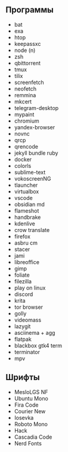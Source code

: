 ## Программы

- bat
- exa
- htop
- keepassxc
- node (n)
- zsh
- qbittorrent
- tmux
- tilix
- screenfetch
- neofetch
- remmina
- mkcert
- telegram-desktop
- mypaint
- chromium
- yandex-browser
- novnc
- qrcp
- qrencode
- jekyll bundle ruby
- docker
- colorls
- sublime-text
- vokoscreenNG
- tlauncher
- virtualbox
- vscode
- obsidian md
- flameshot
- handbrake
- kdenlive
- crow translate
- firefox
- asbru cm
- stacer
- jami
- libreoffice
- gimp
- foliate
- filezilla
- play on linux
- discord
- krita
- tor browser
- golly
- videomass
- lazygit
- asciinema + agg
- flatpak
- blackbox gtk4 term
- terminator
- mpv

## Шрифты

- MesloLGS NF
- Ubuntu Mono
- Fira Code
- Courier New
- Iosevka
- Roboto Mono
- Hack
- Cascadia Code
- Nerd Fonts
